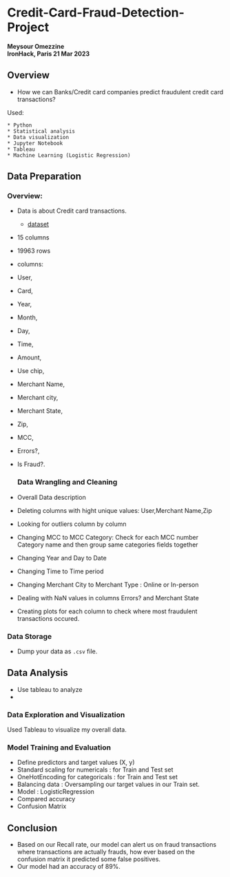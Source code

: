 # Credit-Card-Fraud-Detection-Project
**Meysour Omezzine**  
**IronHack, Paris 21 Mar 2023**

## Overview

* How we can Banks/Credit card companies predict fraudulent credit card transactions?  

Used:

	* Python
	* Statistical analysis
	* Data visualization
	* Jupyter Notebook
	* Tableau
	* Machine Learning (Logistic Regression)
  
  ## Data Preparation

### Overview: 
* Data is about Credit card transactions.
	* [dataset](https://www.kaggle.com/datasets/ealtman2019/credit-card-transactions)
  
* 15 columns 
* 19963 rows 
* columns:

- User, 
- Card,  
- Year,  
- Month, 
- Day, 
- Time,
- Amount, 
- Use chip,
- Merchant Name,
- Merchant city,
- Merchant State,
- Zip,
- MCC,
- Errors?,
- Is Fraud?.
 
	### Data Wrangling and Cleaning
  
- Overall Data description
- Deleting  columns with hight unique values: User,Merchant Name,Zip 
- Looking for outliers column by column 
- Changing MCC to MCC Category: Check for each MCC number Category name and then group same categories fields together
- Changing Year and Day to Date
- Changing Time to Time period
- Changing Merchant City to Merchant Type : Online or In-person
- Dealing with NaN values in columns Errors? and Merchant State
- Creating plots for each column to check where most fraudulent transactions occured.

### Data Storage

* Dump your data as `.csv` file. 

## Data Analysis
* Use tableau to analyze 
* 
### Data Exploration and Visualization
Used Tableau to visualize my overall data.

### Model Training and Evaluation
- Define predictors and target values (X, y)
- Standard scaling for numericals : for Train and Test set
- OneHotEncoding for categoricals : for Train and Test set
- Balancing data : Oversampling our target values in our Train set. 
- Model : LogisticRegression
- Compared accuracy 
- Confusion Matrix

## Conclusion

- Based on our Recall rate, our model can alert us on fraud transactions where transactions are actually frauds, how ever based on the confusion matrix it predicted some false positives. 
- Our model had an accuracy of 89%. 
 
